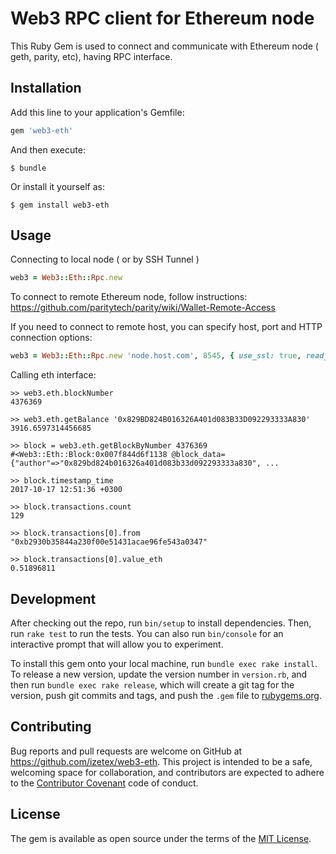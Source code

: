 # Web3 RPC client for Ethereum node

This Ruby Gem is used to connect and communicate with Ethereum node ( geth, parity, etc),
having RPC interface. 

## Installation

Add this line to your application's Gemfile:

```ruby
gem 'web3-eth'
```

And then execute:

    $ bundle

Or install it yourself as:

    $ gem install web3-eth

## Usage

Connecting to local node ( or by SSH Tunnel )

```ruby
web3 = Web3::Eth::Rpc.new
```

To connect to remote Ethereum node, follow instructions: https://github.com/paritytech/parity/wiki/Wallet-Remote-Access

If you need to connect to remote host, you can specify host, port and HTTP connection options:

```ruby
web3 = Web3::Eth::Rpc.new 'node.host.com', 8545, { use_ssl: true, read_timeout: 120 } 
```

Calling eth interface:

```
>> web3.eth.blockNumber
4376369

>> web3.eth.getBalance '0x829BD824B016326A401d083B33D092293333A830'
3916.6597314456685

>> block = web3.eth.getBlockByNumber 4376369
#<Web3::Eth::Block:0x007f844d6f1138 @block_data={"author"=>"0x829bd824b016326a401d083b33d092293333a830", ...

>> block.timestamp_time
2017-10-17 12:51:36 +0300

>> block.transactions.count
129

>> block.transactions[0].from
"0xb2930b35844a230f00e51431acae96fe543a0347"

>> block.transactions[0].value_eth
0.51896811

```


## Development

After checking out the repo, run `bin/setup` to install dependencies. Then, run `rake test` to run the tests. You can also run `bin/console` for an interactive prompt that will allow you to experiment.

To install this gem onto your local machine, run `bundle exec rake install`. To release a new version, update the version number in `version.rb`, and then run `bundle exec rake release`, which will create a git tag for the version, push git commits and tags, and push the `.gem` file to [rubygems.org](https://rubygems.org).

## Contributing

Bug reports and pull requests are welcome on GitHub at https://github.com/izetex/web3-eth. This project is intended to be a safe, welcoming space for collaboration, and contributors are expected to adhere to the [Contributor Covenant](http://contributor-covenant.org) code of conduct.


## License

The gem is available as open source under the terms of the [MIT License](http://opensource.org/licenses/MIT).

